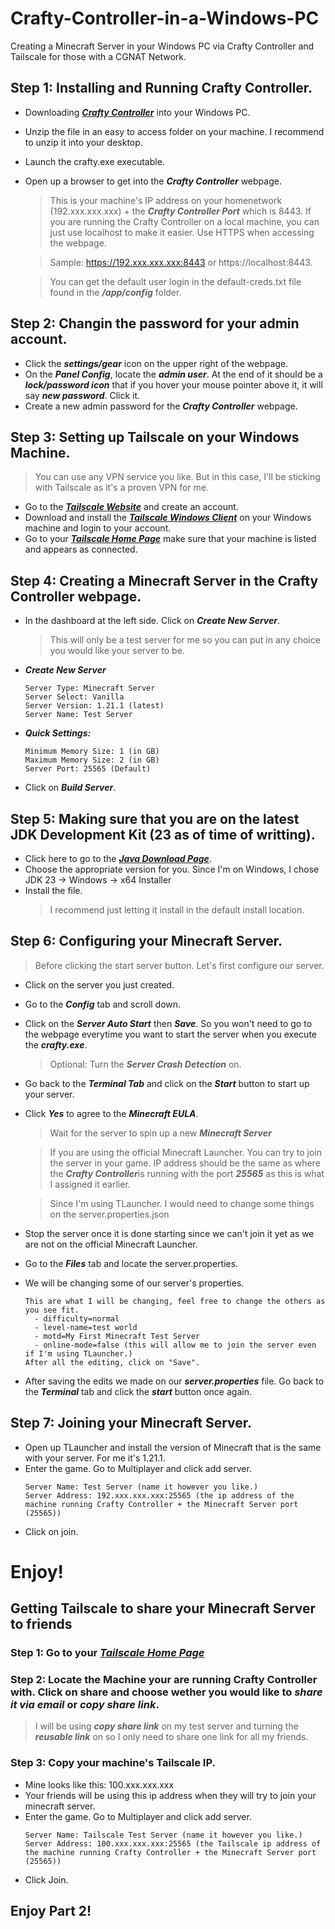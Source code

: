 # Crafty-Controller-in-a-Windows-PC
Creating a Minecraft Server in your Windows PC via Crafty Controller and Tailscale for those with a CGNAT Network.

## Step 1: Installing and Running Crafty Controller.
- Downloading ***[Crafty Controller](https://gitlab.com/crafty-controller/crafty-4/-/jobs/7540066681/artifacts/download)*** into your Windows PC.
- Unzip the file in an easy to access folder on your machine. I recommend to unzip it into your desktop.
- Launch the crafty.exe executable.
- Open up a browser to get into the ***Crafty Controller*** webpage.
  > This is your machine's IP address on your homenetwork (192.xxx.xxx.xxx) + the ***Crafty Controller Port*** which is 8443. If you are running the Crafty Controller on a local machine, you can just use localhost to make it easier.
  > Use HTTPS when accessing the webpage.

  > Sample: https://192.xxx.xxx.xxx:8443 or https://localhost:8443.
  
  > You can get the default user login in the default-creds.txt file found in the ***/app/config*** folder.

## Step 2: Changin the password for your admin account.
- Click the ***settings/gear*** icon on the upper right of the webpage. 
- On the ***Panel Config***, locate the ***admin user***. At the end of it should be a ***lock/password icon*** that if you hover your mouse pointer above it, it will say ***new password***. Click it.
- Create a new admin password for the ***Crafty Controller*** webpage.

## Step 3: Setting up Tailscale on your Windows Machine.
> You can use any VPN service you like. But in this case, I'll be sticking with Tailscale as it's a proven VPN for me.
- Go to the ***[Tailscale Website](https://tailscale.com)*** and create an account.
- Download and install the ***[Tailscale Windows Client](https://tailscale.com/download/windows)*** on your Windows machine and login to your account.
- Go to your ***[Tailscale Home Page](https://login.tailscale.com/admin/machines)*** make sure that your machine is listed and appears as connected.

## Step 4: Creating a Minecraft Server in the Crafty Controller webpage.
- In the dashboard at the left side. Click on ***Create New Server***.
  > This will only be a test server for me so you can put in any choice you would like your server to be.
- ***Create New Server***
  ```
  Server Type: Minecraft Server
  Server Select: Vanilla
  Server Version: 1.21.1 (latest)
  Server Name: Test Server
  ```
- ***Quick Settings:***
  ```
  Minimum Memory Size: 1 (in GB)
  Maximum Memory Size: 2 (in GB)
  Server Port: 25565 (Default)
  ```
- Click on ***Build Server***.

## Step 5: Making sure that you are on the latest JDK Development Kit (23 as of time of writting).
- Click here to go to the ***[Java Download Page](https://www.oracle.com/java/technologies/downloads)***.
- Choose the appropriate version for you. Since I'm on Windows, I chose JDK 23 -> Windows -> x64 Installer
- Install the file.
  > I recommend just letting it install in the default install location.

## Step 6: Configuring your Minecraft Server.
> Before clicking the start server button. Let's first configure our server.
- Click on the server you just created.
- Go to the ***Config*** tab and scroll down.
- Click on the ***Server Auto Start*** then ***Save***. So you won't need to go to the webpage everytime you want to start the server when you execute the ***crafty.exe***.
  > Optional: Turn the ***Server Crash Detection*** on.
- Go back to the ***Terminal Tab*** and click on the ***Start*** button to start up your server.
- Click ***Yes*** to agree to the ***Minecraft EULA***.
  > Wait for the server to spin up a new ***Minecraft Server***

  > If you are using the official Minecraft Launcher. You can try to join the server in your game. IP address should be the same as where the ***Crafty Controller***is running
  > with the port ***25565*** as this is what I assigned it earlier.

  > Since I'm using TLauncher. I would need to change some things on the server.properties.json
- Stop the server once it is done starting since we can't join it yet as we are not on the official Minecraft Launcher.
- Go to the ***Files*** tab and locate the server.properties.
- We will be changing some of our server's properties.
  ```
  This are what I will be changing, feel free to change the others as you see fit.
    - difficulty=normal
    - level-name=test world
    - motd=My First Minecraft Test Server
    - online-mode=false (this will allow me to join the server even if I'm using TLauncher.)
  After all the editing, click on "Save".
  ```
- After saving the edits we made on our ***server.properties*** file. Go back to the ***Terminal*** tab and click the ***start*** button once again.

## Step 7: Joining your Minecraft Server.
- Open up TLauncher and install the version of Minecraft that is the same with your server. For me it's 1.21.1.
- Enter the game. Go to Multiplayer and click add server.
  ```
  Server Name: Test Server (name it however you like.)
  Server Address: 192.xxx.xxx.xxx:25565 (the ip address of the machine running Crafty Controller + the Minecraft Server port (25565))
  ```
- Click on join.

# Enjoy!

## Getting Tailscale to share your Minecraft Server to friends

### Step 1: Go to your ***[Tailscale Home Page](https://login.tailscale.com/admin/machines)***

### Step 2: Locate the Machine your are running Crafty Controller with. Click on share and choose wether you would like to ***share it via email*** or ***copy share link***.
  > I will be using ***copy share link*** on my test server and turning the ***reusable link*** on so I only need to share one link for all my friends.

### Step 3: Copy your machine's Tailscale IP.
- Mine looks like this: 100.xxx.xxx.xxx
- Your friends will be using this ip address when they will try to join your minecraft server.
- Enter the game. Go to Multiplayer and click add server.
  ```
  Server Name: Tailscale Test Server (name it however you like.)
  Server Address: 100.xxx.xxx.xxx:25565 (the Tailscale ip address of the machine running Crafty Controller + the Minecraft Server port (25565))
  ```
- Click Join.

## Enjoy Part 2!
